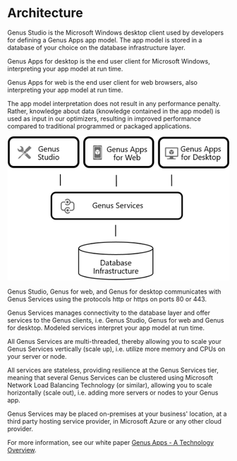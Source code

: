 # Architecture

Genus Studio is the Microsoft Windows desktop client used by developers for defining a Genus Apps app model. The app model is stored in a database of your choice on the database infrastructure layer.

Genus Apps for desktop is the end user client for Microsoft Windows, interpreting your app model at run time.

Genus Apps for web is the end user client for web browsers, also interpreting your app model at run time.

The app model interpretation does not result in any performance penalty. Rather, knowledge about data (knowledge contained in the app model) is used as input in our optimizers, resulting in improved performance compared to traditional programmed or packaged applications.

![architecture.png](media/architecture.png)

Genus Studio, Genus for web, and Genus for desktop communicates with Genus Services using the protocols http or https on ports 80 or 443.

Genus Services manages connectivity to the database layer and offer services to the Genus clients, i.e. Genus Studio, Genus for web and Genus for desktop. Modeled services interpret your app model at run time.

All Genus Services are multi-threaded, thereby allowing you to scale your Genus Services vertically (scale up), i.e. utilize more memory and CPUs on your server or node.

All services are stateless, providing resilience at the Genus Services tier, meaning that several Genus Services can be clustered using Microsoft Network Load Balancing Technology (or similar), allowing you to scale horizontally (scale out), i.e. adding more servers or nodes to your Genus app.

Genus Services may be placed on-premises at your business' location, at a third party hosting service provider, in Microsoft Azure or any other cloud provider.

For more information, see our white paper [Genus Apps - A Technology Overview](media/Genus-Apps-A-Technology-Overview-White-paper.pdf).
